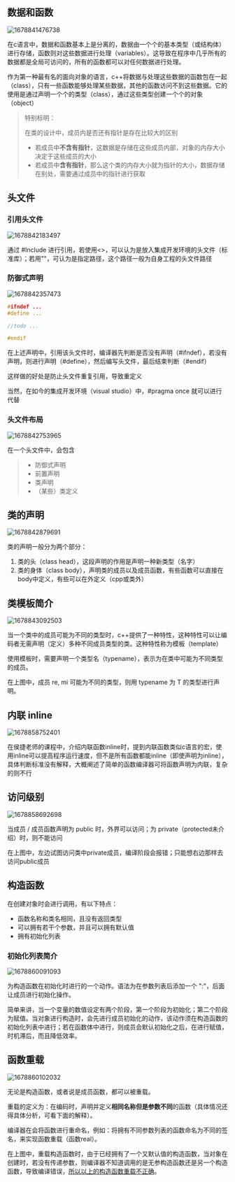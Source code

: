 ## 数据和函数

![1678841476738](image/1678841476738.png)

在c语言中，数据和函数基本上是分离的，数据由一个个的基本类型（或结构体）进行存储，函数则对这些数据进行处理（variables）。这导致在程序中几乎所有的数据都是全局可访问的，所有的函数都可以对任何数据进行处理。

作为第一种最有名的面向对象的语言，c++将数据与处理这些数据的函数包在一起（class），只有一些函数能够处理某些数据，其他的函数访问不到这些数据。它的使用是通过声明一个个的类型（class），通过这些类型创建一个个的对象（object）

> 特别标明：
>
> 在类的设计中，成员内是否还有指针是存在比较大的区别
>
> - 若成员中**不含有指针**，这数据是存储在这些成员内部，对象的内存大小决定于这些成员的大小
> - 若成员中**含有指针**，那么这个类的内存大小就为指针的大小，数据存储在别处，需要通过成员中的指针进行获取

## 头文件

### 引用头文件

![1678842183497](image/1678842183497.png)

通过 #Include 进行引用，若使用<>，可以认为是放入集成开发环境的头文件（标准库）；若用""，可认为是指定路径，这个路径一般为自身工程的头文件路径

### 防御式声明

![1678842357473](image/1678842357473.png)

```c++
#ifndef ... 
#define ...

//todo ...

#endif

```

在上述声明中，引用该头文件时，编译器先判断是否没有声明（#ifndef），若没有声明，则进行声明（#define），然后编写头文件，最后结束判断（#endif）

这样做的好处是防止头文件重复引用，导致重定义

当然，在如今的集成开发环境（visual studio）中，#pragma once 就可以进行代替

### 头文件布局

![1678842753965](image/1678842753965.png)

在一个头文件中，会包含

> - 防御式声明
> - 前置声明
> - 类声明
> - （某些）类定义

## 类的声明

![1678842879691](image/1678842879691.png)

类的声明一般分为两个部分：

1. 类的头（class head），这段声明的作用是声明一种新类型（名字）
2. 类的身体（class body），声明类的成员以及成员函数，有些函数可以直接在body中定义，有些可以在外定义（cpp或类外）

## 类模板简介

![1678843092503](image/1678843092503.png)

当一个类中的成员可能为不同的类型时，c++提供了一种特性，这种特性可以让编码者无需声明（定义）多种不同成员类型的类。这种特性称为模板（template）

使用模板时，需要声明一个类型名（typename），表示为在类中可能为不同类型的成员。

在上图中，成员 re, mi 可能为不同的类型，则用 typename 为 T 的类型进行声明。

## 内联 inline

![1678858752401](image/1678858752401.png)

在侯捷老师的课程中，介绍内联函数inline时，提到内联函数类似c语言的宏，使用inline可以提高程序运行速度，但不是所有函数都能inline（即使声明为inline），具体判断标准没有解释，大概阐述了简单的函数编译器可将函数声明为内联，复杂的则不行

## 访问级别

![1678858692698](image/1678858692698.png)

当成员 / 成员函数声明为 public 时，外界可以访问；为 private（protected未介绍）时，则不能访问

在上图中，左边试图访问类中private成员，编译阶段会报错；只能想右边那样去访问public成员

## 构造函数

在创建对象时会进行调用，有以下特点：

- 函数名称和类名相同，且没有返回类型
- 可以拥有若干个参数，并且可以拥有默认值
- 拥有初始化列表

### 初始化列表简介

![1678860091093](image/1678860091093.png)

为构造函数在初始化时进行的一个动作。语法为在参数列表后添加一个 ":"，后面让成员进行初始化操作。

简单来讲，当一个变量的数值设定有两个阶段，第一个阶段为初始化；第二个阶段为赋值。当对象进行构造时，会先进行成员初始化的动作，该动作须在构造函数的初始化列表中进行；若在函数体中进行，则成员会默认初始化之后，在进行赋值，时机滞后，而且降低效率。

## 函数重载

![1678860102032](image/1678860102032.png)

无论是构造函数，或者说是成员函数，都可以被重载。

重载的定义为：在编码时，声明并定义**相同名称但是参数不同**的函数（具体情况还得具体分析，可看下面的解释）。

编译器在会将函数进行重命名，例如：将拥有不同参数列表的函数命名为不同的签名，来实现函数重载（函数real）。

在上图中，重载构造函数时，由于已经拥有了一个又默认值的构造函数，当对象在创建时，若没有传递参数，则编译器不知道调用的是无参构造函数还是另一个构造函数，导致编译错误，<u>所以以上的构造函数重载不正确</u>。

